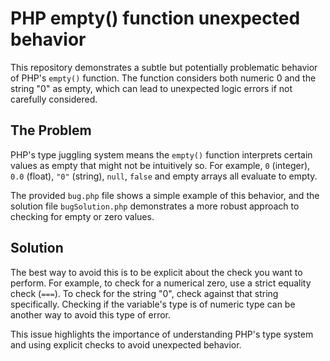# PHP empty() function unexpected behavior

This repository demonstrates a subtle but potentially problematic behavior of PHP's `empty()` function. The function considers both numeric 0 and the string "0" as empty, which can lead to unexpected logic errors if not carefully considered.

## The Problem
PHP's type juggling system means the `empty()` function interprets certain values as empty that might not be intuitively so. For example,  `0` (integer), `0.0` (float), `"0"` (string),  `null`, `false` and empty arrays all evaluate to empty. 

The provided `bug.php` file shows a simple example of this behavior, and the solution file `bugSolution.php` demonstrates a more robust approach to checking for empty or zero values.

## Solution
The best way to avoid this is to be explicit about the check you want to perform.  For example, to check for a numerical zero, use a strict equality check (`===`). To check for the string "0", check against that string specifically.  Checking if the variable's type is of numeric type can be another way to avoid this type of error.

This issue highlights the importance of understanding PHP's type system and using explicit checks to avoid unexpected behavior.